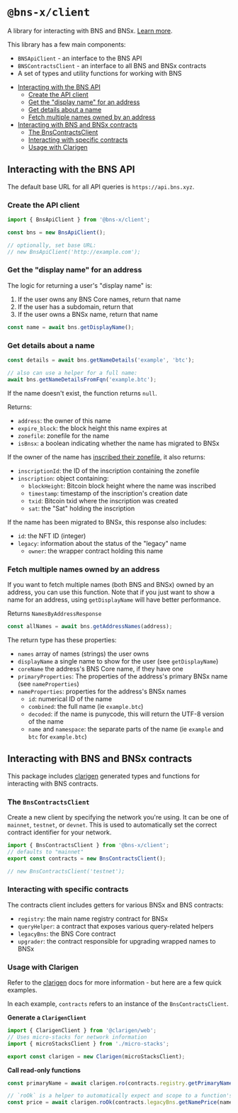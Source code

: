 # `@bns-x/client`

A library for interacting with BNS and BNSx. [Learn more](https://docs.bns.xyz).

This library has a few main components:

- `BNSApiClient` - an interface to the BNS API
- `BNSContractsClient` - an interface to all BNS and BNSx contracts
- A set of types and utility functions for working with BNS

<!-- TOC depthfrom:2 -->

- [Interacting with the BNS API](#interacting-with-the-bns-api)
  - [Create the API client](#create-the-api-client)
  - [Get the "display name" for an address](#get-the-display-name-for-an-address)
  - [Get details about a name](#get-details-about-a-name)
  - [Fetch multiple names owned by an address](#fetch-multiple-names-owned-by-an-address)
- [Interacting with BNS and BNSx contracts](#interacting-with-bns-and-bnsx-contracts)
  - [The BnsContractsClient](#the-bnscontractsclient)
  - [Interacting with specific contracts](#interacting-with-specific-contracts)
  - [Usage with Clarigen](#usage-with-clarigen)

<!-- /TOC -->

## Interacting with the BNS API

The default base URL for all API queries is `https://api.bns.xyz`.

### Create the API client

```ts
import { BnsApiClient } from '@bns-x/client';

const bns = new BnsApiClient();

// optionally, set base URL:
// new BnsApiClient('http://example.com');
```

### Get the "display name" for an address

The logic for returning a user's "display name" is:

1. If the user owns any BNS Core names, return that name
2. If the user has a subdomain, return that
3. If the user owns a BNSx name, return that name

```ts
const name = await bns.getDisplayName();
```

### Get details about a name

```ts
const details = await bns.getNameDetails('example', 'btc');

// also can use a helper for a full name:
await bns.getNameDetailsFromFqn('example.btc');
```

If the name doesn't exist, the function returns `null`.

Returns:

- `address`: the owner of this name
- `expire_block`: the block height this name expires at
- `zonefile`: zonefile for the name
- `isBnsx`: a boolean indicating whether the name has migrated to BNSx

If the owner of the name has [inscribed their zonefile](https://bns.xyz), it also returns:

- `inscriptionId`: the ID of the inscription containing the zonefile
- `inscription`: object containing:
  - `blockHeight`: Bitcoin block height where the name was inscribed
  - `timestamp`: timestamp of the inscription's creation date
  - `txid`: Bitcoin txid where the inscription was created
  - `sat`: the "Sat" holding the inscription

If the name has been migrated to BNSx, this response also includes:

- `id`: the NFT ID (integer)
- `legacy`: information about the status of the "legacy" name
  - `owner`: the wrapper contract holding this name

### Fetch multiple names owned by an address

If you want to fetch multiple names (both BNS and BNSx) owned by an address, you can use this function. Note that if you just want to show a name for an address, using `getDisplayName` will have better performance.

Returns `NamesByAddressResponse`

```ts
const allNames = await bns.getAddressNames(address);
```

The return type has these properties:

- `names` array of names (strings) the user owns
- `displayName` a single name to show for the user (see `getDisplayName`)
- `coreName` the address's BNS Core name, if they have one
- `primaryProperties`: The properties of the address's primary BNSx name (see `nameProperties`)
- `nameProperties`: properties for the address's BNSx names
  - `id`: numerical ID of the name
  - `combined`: the full name (ie `example.btc`)
  - `decoded`: if the name is punycode, this will return the UTF-8 version of the name
  - `name` and `namespace`: the separate parts of the name (ie `example` and `btc` for `example.btc`)

## Interacting with BNS and BNSx contracts

This package includes [clarigen](https://clarigen.dev) generated types and functions for interacting with BNS contracts.

### The `BnsContractsClient`

Create a new client by specifying the network you're using. It can be one of `mainnet`, `testnet`, or `devnet`. This is used to automatically set the correct contract identifier for your network.

```ts
import { BnsContractsClient } from '@bns-x/client';
// defaults to "mainnet"
export const contracts = new BnsContractsClient();

// new BnsContractsClient('testnet');
```

### Interacting with specific contracts

The contracts client includes getters for various BNSx and BNS contracts:

- `registry`: the main name registry contract for BNSx
- `queryHelper`: a contract that exposes various query-related helpers
- `legacyBns`: the BNS Core contract
- `upgrader`: the contract responsible for upgrading wrapped names to BNSx

### Usage with Clarigen

Refer to the [clarigen](https://clarigen.dev) docs for more information - but here are a few quick examples.

In each example, `contracts` refers to an instance of the `BnsContractsClient`.

**Generate a `ClarigenClient`**

```ts
import { ClarigenClient } from '@clarigen/web';
// Uses micro-stacks for network information
import { microStacksClient } from './micro-stacks';

export const clarigen = new Clarigen(microStacksClient);
```

**Call read-only functions**

```ts
const primaryName = await clarigen.ro(contracts.registry.getPrimaryName(address));

// `roOk` is a helper to automatically expect and scope to a function's `ok` type
const price = await clarigen.roOk(contracts.legacyBns.getNamePrice(nameBuff, namespaceBuff));
```
